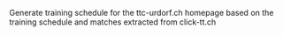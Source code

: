Generate training schedule for the ttc-urdorf.ch homepage based on the training schedule and matches extracted from click-tt.ch
